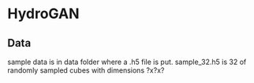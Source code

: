 # HydroGAN


## Data
sample data is in data folder where a .h5 file is put. sample_32.h5 is 32 of randomly sampled cubes with dimensions ?x?x?